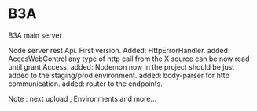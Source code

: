 # B3A
B3A main server

Node server rest Api. 
First version.
Added: HttpErrorHandler.
added: AccesWebControl any type of http call from the X source can be now read until grant Access.
added: Nodemon now in the project should be just added to the  staging/prod environment.
added: body-parser for http communication.
added: router to the endpoints.

                       
Note : next upload , Environments and more...



